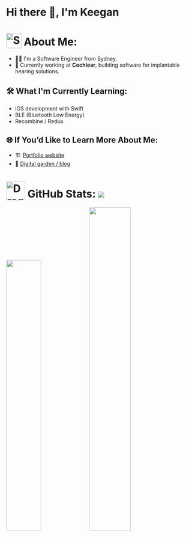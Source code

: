 # Hi there 👋, I'm Keegan

# <img src="https://media4.giphy.com/media/v1.Y2lkPTc5MGI3NjExdXQycG5pNGwzcDRjMGdzaTJ0eXFpZjF4bG9hYXo2ZWV0MGFmdzd6bSZlcD12MV9pbnRlcm5hbF9naWZfYnlfaWQmY3Q9cw/GYB9dW0icvBg4/200w.webp" width="40px" alt="Snorlax Gif" style="vertical-align: bottom;">  About Me:

- 👨‍💻 I'm a Software Engineer from Sydney.
- 🦻 Currently working at **Cochlear**, building software for implantable hearing solutions.  

## 🛠 What I'm Currently Learning:
- iOS development with Swift
- BLE (Bluetooth Low Energy)
- Recombine / Redux

## 🌐 If You’d Like to Learn More About Me:
- 🏗 [Portfolio website](https://kengen.dev)
- 🌻 [Digital garden / blog](https://digital-garden.kengen.dev)

# <img src="https://media.tenor.com/uiWSnK1MQq0AAAAj/dragonite-pokemon.gif" width="50px" alt="Dragonite Gif" style="vertical-align: bottom;"> GitHub Stats:  [![](https://visitcount.itsvg.in/api?id=kengen1&icon=0&color=0)](https://visitcount.itsvg.in)
<div align="left">
  <img src="https://github-readme-stats.vercel.app/api?username=kengen1&show_icons=true&theme=dark&hide_border=true&count_private=true&include_all_commits=true&hide_rank=true&hide_title=true" width="43%" />
  <img src="https://github-readme-stats.vercel.app/api/top-langs/?username=kengen1&theme=dark&layout=compact&hide_border=true&count_private=true&hide_title=true" width="47%" />
</div>